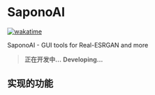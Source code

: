 # SaponoAI

[![wakatime](https://wakatime.com/badge/user/251739d5-2666-4202-9df0-c3b0c64457e4/project/4a4a0810-740b-4054-9bb4-e637769e06c1.svg)](https://wakatime.com/badge/user/251739d5-2666-4202-9df0-c3b0c64457e4/project/4a4a0810-740b-4054-9bb4-e637769e06c1)


SaponoAI - GUI tools for Real-ESRGAN and more  
> **正在开发中...**
> **Developing...**

## 实现的功能
